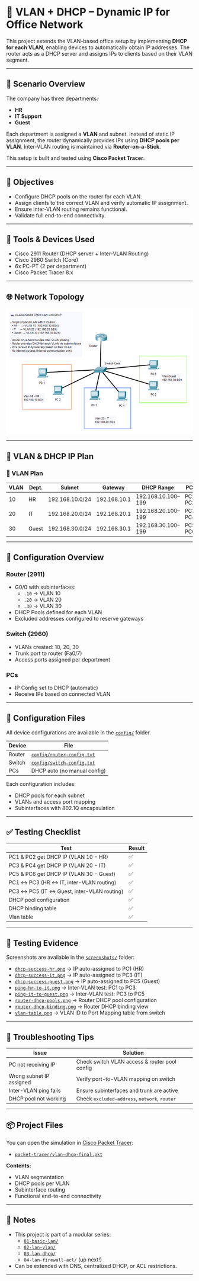 # 📡 VLAN + DHCP – Dynamic IP for Office Network

This project extends the VLAN-based office setup by implementing **DHCP for each VLAN**, enabling devices to automatically obtain IP addresses. The router acts as a DHCP server and assigns IPs to clients based on their VLAN segment.

---

## 🏢 Scenario Overview

The company has three departments:
- **HR**
- **IT Support**
- **Guest**

Each department is assigned a **VLAN** and subnet. Instead of static IP assignment, the router dynamically provides IPs using **DHCP pools per VLAN**. Inter-VLAN routing is maintained via **Router-on-a-Stick**.

This setup is built and tested using **Cisco Packet Tracer**.

---

## 🎯 Objectives

- Configure DHCP pools on the router for each VLAN.
- Assign clients to the correct VLAN and verify automatic IP assignment.
- Ensure inter-VLAN routing remains functional.
- Validate full end-to-end connectivity.

---

## 🧰 Tools & Devices Used

- Cisco 2911 Router (DHCP server + Inter-VLAN Routing)
- Cisco 2960 Switch (Core)
- 6x PC-PT (2 per department)
- Cisco Packet Tracer 8.x

---

## 🌐 Network Topology

![Network Topology](./topologi.png)

---

## 🧠 VLAN & DHCP IP Plan

### 🧠 VLAN Plan

| VLAN | Dept.   | Subnet           | Gateway       | DHCP Range              | PCs          |
|------|---------|------------------|---------------|--------------------------|--------------|
| 10   | HR      | 192.168.10.0/24  | 192.168.10.1  | 192.168.10.100–199      | PC1, PC2     |
| 20   | IT      | 192.168.20.0/24  | 192.168.20.1  | 192.168.20.100–199      | PC3, PC4     |
| 30   | Guest   | 192.168.30.0/24  | 192.168.30.1  | 192.168.30.100–199      | PC5, PC6     |

---

## 🔧 Configuration Overview

### Router (2911)

- G0/0 with subinterfaces:  
  - `.10` → VLAN 10  
  - `.20` → VLAN 20  
  - `.30` → VLAN 30
- DHCP Pools defined for each VLAN
- Excluded addresses configured to reserve gateways

### Switch (2960)

- VLANs created: 10, 20, 30
- Trunk port to router (Fa0/7)
- Access ports assigned per department

### PCs

- IP Config set to DHCP (automatic)
- Receive IPs based on connected VLAN

---

## 🔧 Configuration Files

All device configurations are available in the [`config/`](./config) folder.

| Device | File                         |
|--------|------------------------------|
| Router | [`config/router-config.txt`](./config/router-config.txt)   |
| Switch | [`config/switch-config.txt`](./config/switch-config.txt)   |
| PCs    | DHCP auto (no manual config) |

Each configuration includes:
- DHCP pools for each subnet
- VLANs and access port mapping
- Subinterfaces with 802.1Q encapsulation

---

## ✅ Testing Checklist

| Test                                         | Result |
|----------------------------------------------|--------|
| PC1 & PC2 get DHCP IP (VLAN 10 - HR)         | ✅     |
| PC3 & PC4 get DHCP IP (VLAN 20 - IT)         | ✅     |
| PC5 & PC6 get DHCP IP (VLAN 30 - Guest)      | ✅     |
| PC1 ↔ PC3 (HR ↔ IT, inter-VLAN routing)      | ✅     |
| PC3 ↔ PC5 (IT ↔ Guest, inter-VLAN routing)   | ✅     |
| DHCP pool configuration                      | ✅     |
| DHCP binding table                           | ✅     |
| Vlan table                                   | ✅     |

---

## 📸 Testing Evidence

Screenshots are available in the [`screenshots/`](./screenshots) folder:

- [`dhcp-success-hr.png`](./screenshots/dhcp-success-hr.png) → IP auto-assigned to PC1 (HR)
- [`dhcp-success-it.png`](./screenshots/dhcp-success-it.png) → IP auto-assigned to PC3 (IT)
- [`dhcp-success-guest.png`](./screenshots/dhcp-success-guest.png) → IP auto-assigned to PC5 (Guest)
- [`ping-hr-to-it.png`](./screenshots/ping-hr-to-it.png) → Inter-VLAN test: PC1 to PC3
- [`ping-it-to-guest.png`](./screenshots/ping-it-to-guest.png) → Inter-VLAN test: PC3 to PC5
- [`router-dhcp-pools.png`](./screenshots/router-dhcp-pools.png) → Router DHCP pool configuration
- [`router-dhcp-binding.png`](./screenshots/router-dhcp-binding.png) → Router DHCP binding view
- [`vlan-table.png`](./screenshots/vlan-table.png) → VLAN ID to Port Mapping table from switch

---

## 🧩 Troubleshooting Tips

| Issue                            | Solution                                       |
|----------------------------------|------------------------------------------------|
| PC not receiving IP              | Check switch VLAN access & router pool config |
| Wrong subnet IP assigned         | Verify port-to-VLAN mapping on switch         |
| Inter-VLAN ping fails            | Ensure subinterfaces and trunk are active     |
| DHCP pool not working            | Check `excluded-address`, `network`, `router` |

---

## 📦 Project Files

You can open the simulation in [Cisco Packet Tracer](https://www.netacad.com/):

- [`packet-tracer/vlan-dhcp-final.pkt`](./packet-tracer/vlan-dhcp-final.pkt)

**Contents:**
- VLAN segmentation
- DHCP pools per VLAN
- Subinterface routing
- Functional end-to-end connectivity

---

## 📎 Notes

- This project is part of a modular series:
  - [`01-basic-lan/`](/01-basic-lan/)
  - [`02-lan-vlan/`](/02-lan-vlan/)
  - [`03-lan-dhcp/`](/03-lan-dhcp/)
  - `04-lan-firewall-acl/` (up next!)
- Can be extended with DNS, centralized DHCP, or ACL restrictions.

---
